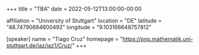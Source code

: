 +++
title = "TBA"
date = 2022-05-12T13:00:00-00:00

affiliation = "University of Stuttgart"
location = "DE"
latitude = "48.74790884600492"
longitude = "9.103166648757812"

[speaker]
  name = "Tiago Cruz"
  homepage = "https://pnp.mathematik.uni-stuttgart.de/iaz/iaz1/Cruz/"
+++
